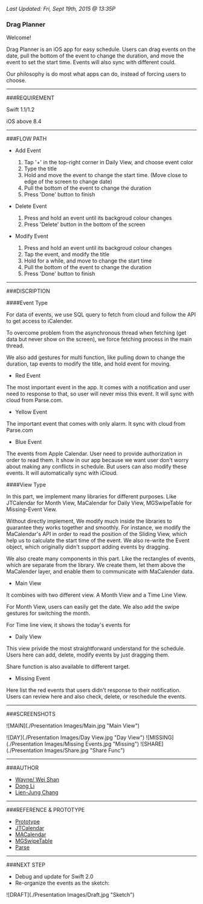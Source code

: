 _Last Updated: Fri, Sept 19th, 2015  @ 13:35P_

### Drag Planner

Welcome!

Drag Planner is an iOS app for easy schedule. Users can drag events on the date, pull the bottom of the event to change the duration, and move the event to set the start time. Events will also sync with different could.

Our philosophy is do most what apps can do, instead of forcing users to choose.

____

###REQUIREMENT

Swift 1.1/1.2

iOS above 8.4

____

###FLOW PATH
 
 - Add Event
 
   1. Tap '+' in the top-right corner in Daily View, and choose event color
   2. Type the title
   3. Hold and move the event to change the start time. (Move close to edge of the screen to change date)
   4. Pull the bottom of the event to change the duration
   5. Press 'Done' button to finish
 
 - Delete Event
 
   1. Press and hold an event until its backgroud colour changes
   2. Press 'Delete' button in the bottom of the screen
 
 - Modify Event
   1. Press and hold an event until its backgroud colour changes
   2. Tap the event, and modify the title
   3. Hold for a while, and move to change the start time
   4. Pull the bottom of the event to change the duration
   5. Press 'Done' button to finish

____

###DISCRIPTION

####Event Type

For data of events, we use SQL query to fetch from cloud and follow the API to get access to iCalender.

To overcome problem from the asynchronous thread when fetching (get data but never show on the screen), we force fetching process in the main thread. 

We also add gestures for multi function, like pulling down to change the duration, tap events to modify the title, and hold event for moving.


 - Red Event

  The most important event in the app. It comes with a notification and user need to response to that, so user will never miss this event. It will sync with cloud from Parse.com.

 - Yellow Event

  The important event that comes with only alarm. It sync with cloud from Parse.com

 - Blue Event

  The events from Apple Calendar. User need to provide authorization in order to read them. It show in our app because we want user don't worry about making any conflicts in schedule. But users can also modify these events. It will automatically sync with iCloud.


####View Type

In this part, we implement many libraries for different purposes. Like JTCalendar for Month View, MaCalendar for Daily View, MGSwipeTable for Missing-Event View.

Without directly implement, We modify much inside the libraries to guarantee they works together and smoothly. For instance, we modify the MaCalendar's API in order to read the position of the Sliding View, which help us to calculate the start time of the event. We also re-write the Event object, which originally didn't support adding events by dragging.

We also create many components in this part. Like the rectangles of events, which are separate from the library. We create them, let them above the MaCalender layer, and enable them to communicate with MaCalender data.


 - Main View

  It combines with two different view. A Month View and a Time Line View.

  For Month View, users can easily get the date. We also add the swipe gestures for switching the month.

  For Time line view, it shows the today's events for 


 - Daily View

  This view privide the most straightforward understand for the schedule. Users here can add, delete, modify events by just dragging them.

  Share function is also available to different target.


 - Missing Event

  Here list the red events that users didn't response to their notification. Users can review here and also check, delete, or reschedule the events.

____

###SCREENSHOTS

![MAIN](./Presentation Images/Main.jpg "Main View")

![DAY](./Presentation Images/Day View.jpg "Day View")
![MISSING](./Presentation Images/Missing Events.jpg "Missing")
![SHARE](./Presentation Images/Share.jpg "Share Func")


____

###AUTHOR

 - [Wayne/ Wei Shan](https://github.com/ishawn)
 - [Dong Li](https://github.com/mewhuan)
 - [Lien-Jung Chang](https://github.com/ljc391)

____

###REFERENCE & PROTOTYPE

 - [Prototype](http://invis.io/TQ2EC6LSR)
 - [JTCalendar](https://github.com/jonathantribouharet/JTCalendar)
 - [MACalendar](https://github.com/muhku/calendar-ui)
 - [MGSwipeTable](https://github.com/MortimerGoro/MGSwipeTableCell)
 - [Parse](https://parse.com)


____

###NEXT STEP

 * Debug and update for Swift 2.0
 * Re-organize the events as the sketch:

![DRAFT](./Presentation Images/Draft.jpg "Sketch")
